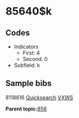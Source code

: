 # 85640$k

## Codes

-   Indicators
    -   First: 4
    -   Second: 0
-   Subfield: k

## Sample bibs

8118616 [Quicksearch](https://search.library.yale.edu/catalog/8118616) [VXWS](http://prodorbis.library.yale.edu:7014/vxws/GetHoldingsService?bibId=8118616)

**Parent topic:**[856](../../tags/856/856.md)

